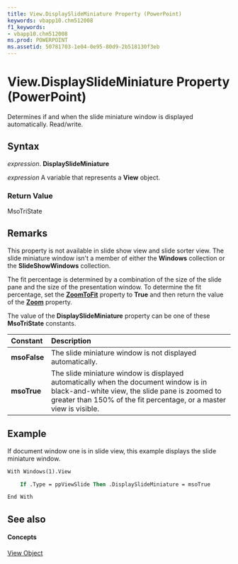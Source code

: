 ```yaml
---
title: View.DisplaySlideMiniature Property (PowerPoint)
keywords: vbapp10.chm512008
f1_keywords:
- vbapp10.chm512008
ms.prod: POWERPOINT
ms.assetid: 50781703-1e04-0e95-80d9-2b518130f3eb
---
```



# View.DisplaySlideMiniature Property (PowerPoint)

Determines if and when the slide miniature window is displayed automatically. Read/write.


## Syntax

 _expression_. **DisplaySlideMiniature**

 _expression_ A variable that represents a **View** object.


### Return Value

MsoTriState


## Remarks

This property is not available in slide show view and slide sorter view. The slide miniature window isn't a member of either the  **Windows** collection or the **SlideShowWindows** collection.

The fit percentage is determined by a combination of the size of the slide pane and the size of the presentation window. To determine the fit percentage, set the  **[ZoomToFit](view-zoomtofit-property-powerpoint.md)** property to **True** and then return the value of the **[Zoom](slideshowview-zoom-property-powerpoint.md)** property.

The value of the  **DisplaySlideMiniature** property can be one of these **MsoTriState** constants.



|**Constant**|**Description**|
|:-----|:-----|
|**msoFalse**|The slide miniature window is not displayed automatically.|
|**msoTrue**| The slide miniature window is displayed automatically when the document window is in black-and-white view, the slide pane is zoomed to greater than 150% of the fit percentage, or a master view is visible.|

## Example

If document window one is in slide view, this example displays the slide miniature window.


```vb
With Windows(1).View

    If .Type = ppViewSlide Then .DisplaySlideMiniature = msoTrue

End With
```


## See also


#### Concepts


[View Object](view-object-powerpoint.md)

